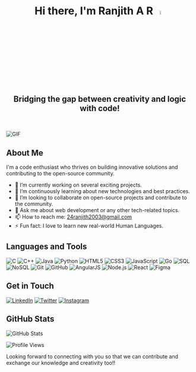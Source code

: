# <h1 align="center">Hi there, I'm Ranjith A R <img src="https://media.giphy.com/media/hvRJCLFzcasrR4ia7z/giphy.gif" width="5%"></a> </h1>
<h2 align="center"> Bridging the gap between creativity and logic with code!</h2>
<br>

![GIF](https://images-wixmp-ed30a86b8c4ca887773594c2.wixmp.com/f/c83c004e-1370-4756-88e5-4071de797088/dgdq8br-09cc7ad6-a021-47a5-b0e0-917b12b0f7a7.gif?token=eyJ0eXAiOiJKV1QiLCJhbGciOiJIUzI1NiJ9.eyJzdWIiOiJ1cm46YXBwOjdlMGQxODg5ODIyNjQzNzNhNWYwZDQxNWVhMGQyNmUwIiwiaXNzIjoidXJuOmFwcDo3ZTBkMTg4OTgyMjY0MzczYTVmMGQ0MTVlYTBkMjZlMCIsIm9iaiI6W1t7InBhdGgiOiJcL2ZcL2M4M2MwMDRlLTEzNzAtNDc1Ni04OGU1LTQwNzFkZTc5NzA4OFwvZGdkcThici0wOWNjN2FkNi1hMDIxLTQ3YTUtYjBlMC05MTdiMTJiMGY3YTcuZ2lmIn1dXSwiYXVkIjpbInVybjpzZXJ2aWNlOmZpbGUuZG93bmxvYWQiXX0.tqRMtE-b2QiI2nnefNxSDMJvZCcYqFmq2ccg_Xfzqb8)


## About Me

I'm a code enthusiast who thrives on building innovative solutions and contributing to the open-source community.

- 🔭 I’m currently working on several exciting projects.
- 🌱 I’m continuously learning about new technologies and best practices.
- 👯 I’m looking to collaborate on open-source projects and contribute to the community.
- 💬 Ask me about web development or any other tech-related topics.
- 📫 How to reach me: 24ranjith2003@gmail.com
- ⚡ Fun fact: I love to learn new real-world Human Languages.

## Languages and Tools
![C](https://img.shields.io/badge/c-%2300599C.svg?style=for-the-badge&logo=c&logoColor=white)  ![C++](https://img.shields.io/badge/c++-%2300599C.svg?style=for-the-badge&logo=c%2B%2B&logoColor=white)  ![Java](https://img.shields.io/badge/java-%23ED8B00.svg?style=for-the-badge&logo=openjdk&logoColor=white)  ![Python](https://img.shields.io/badge/python-3670A0?style=for-the-badge&logo=python&logoColor=ffdd54)  ![HTML5](https://img.shields.io/badge/html5-%23E34F26.svg?style=for-the-badge&logo=html5&logoColor=white)  ![CSS3](https://img.shields.io/badge/css3-%231572B6.svg?style=for-the-badge&logo=css3&logoColor=white)  ![JavaScript](https://img.shields.io/badge/javascript-%23323330.svg?style=for-the-badge&logo=javascript&logoColor=%23F7DF1E)  ![Go](https://img.shields.io/badge/go-%2300ADD8.svg?style=for-the-badge&logo=go&logoColor=white)  ![SQL](https://img.shields.io/badge/sql-%2307405e.svg?style=for-the-badge&logo=sqlite&logoColor=white)  ![NoSQL](https://img.shields.io/badge/nosql-%23FF6F00.svg?style=for-the-badge&logo=mongodb&logoColor=white)  ![Git](https://img.shields.io/badge/git-%23F05032.svg?style=for-the-badge&logo=git&logoColor=white)  ![GitHub](https://img.shields.io/badge/github-%23181717.svg?style=for-the-badge&logo=github&logoColor=white)  ![AngularJS](https://img.shields.io/badge/angular.js-%23E23237.svg?style=for-the-badge&logo=angularjs&logoColor=white)  ![Node.js](https://img.shields.io/badge/node.js-%2343853D.svg?style=for-the-badge&logo=node.js&logoColor=white)  ![React](https://img.shields.io/badge/react-%2361DAFB.svg?style=for-the-badge&logo=react&logoColor=black)  ![Figma](https://img.shields.io/badge/figma-%23F24E1E.svg?style=for-the-badge&logo=figma&logoColor=white)  




## Get in Touch

[![LinkedIn](https://img.shields.io/badge/LinkedIn-0A66C2?style=for-the-badge&logo=linkedin&logoColor=white)](https://www.linkedin.com/in/ranjith-a-r) [![Twitter](https://img.shields.io/badge/Twitter-1DA1F2?style=for-the-badge&logo=twitter&logoColor=white)](https://twitter.com/ranjith-a-r) [![Instagram](https://img.shields.io/badge/Instagram-E4405F?style=for-the-badge&logo=instagram&logoColor=white)](https://instagram.com/reign_jeeth)

## GitHub Stats

![GitHub Stats](https://github-readme-stats.vercel.app/api?username=ranjith-nayak&show_icons=true)

![Profile Views](https://komarev.com/ghpvc/?username=ranjith-nayak&color=blue&shape=flat-square)


Looking forward to connecting with you so that we can contribute and exchange our knowledge and creativity too!!
